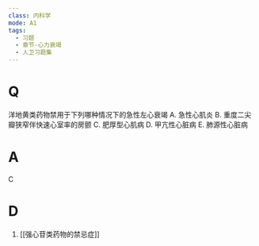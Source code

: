```yaml
---
class: 内科学
mode: A1
tags:
  - 习题
  - 章节-心力衰竭
  - 人卫习题集
---
```


# Q
洋地黄类药物禁用于下列哪种情况下的急性左心衰竭
A. 急性心肌炎 B. 重度二尖瓣狭窄伴快速心室率的房颤
C. 肥厚型心肌病 D. 甲亢性心脏病
E. 肺源性心脏病
# A
C
# D
1. [[强心苷类药物的禁忌症]]
